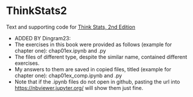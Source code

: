 ThinkStats2
===========

Text and supporting code for [Think Stats, 2nd Edition](http://greenteapress.com/thinkstats2/index.html)


- ADDED BY Dingram23:
- The exercises in this book were provided as follows (example for chapter one): chap01ex.ipynb and .py
- The files of different type, despite the similar name, contained different exercises.
- My answers to them are saved in copied files, titled (example for chapter one): chap01ex_comp.ipynb and .py
- Note that if the .ipynb files do not open in github, pasting the url into https://nbviewer.jupyter.org/ will show them just fine.
